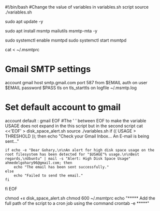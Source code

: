 #!/bin/bash 
#Change the value of variables in variables.sh script
source ./variables.sh

sudo apt update -y

sudo apt install msmtp mailutils msmtp-mta -y

sudo systemctl enable msmtpd 
sudo systemctl start msmtpd

cat <<EOF > ~/.msmtprc
# Gmail SMTP settings
account gmail
host smtp.gmail.com
port 587
from $EMAIL
auth on
user $EMAIL
password $PASS
tls on
tls_starttls on
logfile ~/.msmtp.log

# Set default account to gmail
account default : gmail
EOF
#The ' ' between EOF to make the variable USAGE does not expand in the this script but in the second script
cat <<'EOF' > disk_space_alert.sh
source ./variables.sh
if (( USAGE > THRESHOLD )); then
    echo "Check your Gmail Inbox... An E-mail is being sent..."
    
    if echo -e "Dear Gohary,\n\nAn alert for high disk space usage on the root filesystem has been detected for "$USAGE"% usage.\n\nBest regards,\nUbuntu" | mail -s "Alert: High Disk Space Usage" ahmedelgohary96@gmail.com; then
        echo "The email has been sent successfully."
    else
        echo "Failed to send the email."
    fi
fi
EOF

chmod +x disk_space_alert.sh
chmod 600 ~/.msmtprc
echo "***** Add the full path of the script to a cron job using the command crontab -e *****"
